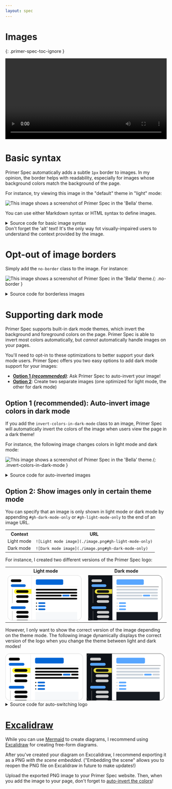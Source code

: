 ```yaml
---
layout: spec
---
```


# Images
{: .primer-spec-toc-ignore }

<video controls style="width: 100%; max-width: 640px; max-height: 480px;">
  <source src="https://eecs485staff.github.io/p3-insta485-clientside/images/demo-likes.mp4#gh-light-mode-only" type="video/mp4">
Your browser does not support the video tag.
</video>

# Basic syntax

Primer Spec automatically adds a subtle `1px` border to images. In my opinion, the border helps with readability, especially for images whose background colors match the background of the page.

For instance, try viewing this image in the "default" theme in "light" mode:

![This image shows a screenshot of Primer Spec in the 'Bella' theme.](https://drive.google.com/uc?export=view&id=1_QPsSGlXKjfqY-3TUbsXej5isOZypK7U)

You can use either Markdown syntax or HTML syntax to define images.

<details mardown="1">
<summary>Source code for basic image syntax</summary>

<pre data-title="Basic image syntax">
Markdown syntax:
![This image shows a screenshot of Primer Spec in the 'Bella' theme.](./screenshot.png)

Equivalent HTML syntax:
&lt;img
  src="./screenshot.png"
  alt="This image shows a screenshot of Primer Spec in the 'Bella' theme." /&gt;
</pre>
</details>

<div class="primer-spec-callout warning" markdown="1">
Don't forget the 'alt' text! It's the only way fot visually-impaired users to understand the context provided by the image.
</div>

# Opt-out of image borders

Simply add the `no-border` class to the image. For instance:

![This image shows a screenshot of Primer Spec in the 'Bella' theme.](https://drive.google.com/uc?export=view&id=1_QPsSGlXKjfqY-3TUbsXej5isOZypK7U){: .no-border }

<details mardown="1">
<summary>Source code for borderless images</summary>

<pre data-title="Auto-inverted image syntax">
Markdown syntax:
![This image shows a screenshot of Primer Spec in the 'Bella' theme.](./screenshot.png){: .no-border }

Equivalent HTML syntax:
&lt;img
  src="./screenshot.png"
  alt="This image shows a screenshot of Primer Spec in the 'Bella' theme."
  class="no-border" /&gt;
</pre>
</details>

# Supporting dark mode

Primer Spec supports built-in dark mode themes, which invert the background and foreground colors on the page. Primer Spec is able to invert most colors automatically, but *cannot* automatically handle images on your pages.

You'll need to opt-in to these optimizations to better support your dark mode users. Primer Spec offers you two easy options to add dark mode support for your images:

- [**Option 1 *(recommended)***](#option-1-recommended-auto-invert-image-colors-in-dark-mode): Ask Primer Spec to auto-invert your image!
- [**Option 2**](#option-2-show-images-only-in-certain-theme-mode): Create two separate images (one optimized for light mode, the other for dark mode)

## Option 1 (recommended): Auto-invert image colors in dark mode

If you add the `invert-colors-in-dark-mode` class to an image, Primer Spec will automatically invert the colors of the image when users view the page in a dark theme!

For instance, the following image changes colors in light mode and dark mode:

![This image shows a screenshot of Primer Spec in the 'Bella' theme.](https://drive.google.com/uc?export=view&id=1_QPsSGlXKjfqY-3TUbsXej5isOZypK7U){: .invert-colors-in-dark-mode }

<details mardown="1">
<summary>Source code for auto-inverted images</summary>

<pre data-title="Auto-inverted image syntax">
Markdown syntax:
![This image shows a screenshot of Primer Spec in the 'Bella' theme.](./screenshot.png){: .invert-colors-in-dark-mode }

Equivalent HTML syntax:
&lt;img
  src="./screenshot.png"
  alt="This image shows a screenshot of Primer Spec in the 'Bella' theme."
  class="invert-colors-in-dark-mode" /&gt;
</pre>
</details>

## Option 2: Show images only in certain theme mode

You can specify that an image is only shown in light mode or dark mode by appending `#gh-dark-mode-only` or `#gh-light-mode-only` to the end of an image URL.

<table>
<tr><th>Context</th><th>URL</th></tr>
<tr>
  <td>Light mode</td>
  <td><code>![Light mode image](./image.png#gh-light-mode-only)</code></td>
</tr>
<tr>
  <td>Dark mode</td>
  <td><code>![Dark mode image](./image.png#gh-dark-mode-only)</code></td>
</tr>
</table>

For instance, I created two different versions of the Primer Spec logo:

<table>
<tr><th>Light mode</th><th>Dark mode</th></tr>
<tr>
  <td><img src="./logo-light.svg" alt="Light mode version of Primer Spec logo" width="250em" class="no-border" /></td>
  <td><img src="./logo-dark.svg" alt="Dark mode version of Primer Spec logo" width="250em" class="no-border" /></td>
</tr>
</table>

However, I only want to show the correct version of the image depending on the theme mode. The following image dynamically displays the correct version of the logo when you change the theme between light and dark modes!

<img src="./logo-light.svg#gh-light-mode-only" alt="Light mode version of Primer Spec logo" width="250em" class="no-border" />
<img src="./logo-dark.svg#gh-dark-mode-only" alt="Dark mode version of Primer Spec logo" width="250em" class="no-border" />

<details mardown="1">
<summary>Source code for auto-switching logo</summary>

<pre data-title="Auto-switching logo syntax">
Markdown syntax:
![Light mode version of Primer Spec logo](./logo-light.svg#gh-light-mode-only)
![Dark mode version of Primer Spec logo](./logo-dark.svg#gh-dark-mode-only)

Equivalent HTML syntax:
&lt;img
  src="./logo-light.svg#gh-light-mode-only"
  alt="Light mode version of Primer Spec logo" /&gt;
&lt;img
  src="./logo-dark.svg#gh-dark-mode-only"
  alt="Dark mode version of Primer Spec logo" /&gt;
</pre>
</details>

# [Excalidraw](https://excalidraw.com)

While you can use [Mermaid](https://eecs485staff.github.io/primer-spec/demo/mermaid-diagrams.html) to create diagrams, I recommend using [Excalidraw](https://excalidraw.com) for creating free-form diagrams.

After you've created your diagram on Exccalidraw, I recommend exporting it as a PNG *with the scene embedded*. ("Embedding the scene" allows you to reopen the PNG file on Excalidraw in future to make updates!)

Upload the exported PNG image to your Primer Spec website. Then, when you add the image to your page, don't forget to [auto-invert the colors](#auto-invert-colors-in-dark-mode)!
